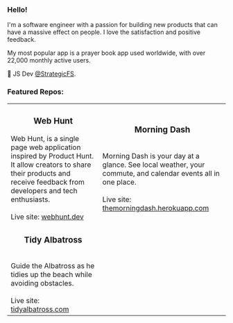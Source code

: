 ### Hello!

I'm a software engineer with a passion for building new products that can have a massive effect on people. I love the satisfaction and positive feedback.


My most popular app is a prayer book app used worldwide, with over 22,000 monthly active users. 

💼 JS Dev [@StrategicFS](https://stratfs.com).

### Featured Repos:
| |                   |
| ------------- | ----------------------- |
| <h3 align="center">Web Hunt</h3></p>Web Hunt, is a single page web application inspired by Product Hunt. It allow creators to share their products and receive feedback from developers and tech enthusiasts. <br><br>Live site: <a href='https://webhunt.dev'>webhunt.dev</a> |  <h3 align="center">Morning Dash</h3><br>Morning Dash is your day at a glance. See local weather, your commute, and calendar events all in one place.<br><br>Live site: [themorningdash.herokuapp.com](https://themorningdash.herokuapp.com/)| 
| <h3 align="center">Tidy Albatross</h3><br>Guide the Albatross as he tidies up the beach while avoiding obstacles.<br><br>Live site: [tidyalbatross.com](http://tidyalbatross.com) | |
